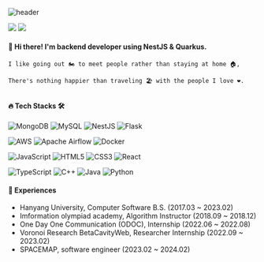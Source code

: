 ![header](https://capsule-render.vercel.app/api?type=waving&color=gradient&height=300&section=header&text=JongWon%20Kim&fontSize=80)


[<img src="https://img.shields.io/badge/Instagram-E4405F?style=flat-square&logo=Instagram&logoColor=white"/>](https://www.instagram.com/_wonnx/) <a href="mailto:labora7@hanyang.ac.kr"><img src="https://img.shields.io/badge/labora7@hanyang.ac.kr-EA4335?style=flat-square&logo=Gmail&logoColor=white"/></a>

#### 👋 Hi there! I'm backend developer using NestJS & Quarkus.
```
I like going out 🏍️ to meet people rather than staying at home 🏠,
  
There's nothing happier than traveling 🏖️ with the people I love ❤️.
```
##

#### 🔥 Tech Stacks 🛠️
![MongoDB](https://img.shields.io/badge/MongoDB-%234ea94b.svg?style=for-the-badge&logo=mongodb&logoColor=white) ![MySQL](https://img.shields.io/badge/mysql-%2300f.svg?style=for-the-badge&logo=mysql&logoColor=white) ![NestJS](https://img.shields.io/badge/nestjs-%23E0234E.svg?style=for-the-badge&logo=nestjs&logoColor=white) ![Flask](https://img.shields.io/badge/flask-%23000.svg?style=for-the-badge&logo=flask&logoColor=white)  

![AWS](https://img.shields.io/badge/AWS-%23FF9900.svg?style=for-the-badge&logo=amazon-aws&logoColor=white) ![Apache Airflow](https://img.shields.io/badge/Apache%20Airflow-017CEE?style=for-the-badge&logo=Apache%20Airflow&logoColor=white) ![Docker](https://img.shields.io/badge/docker-%230db7ed.svg?style=for-the-badge&logo=docker&logoColor=white)  

![JavaScript](https://img.shields.io/badge/javascript-%23323330.svg?style=for-the-badge&logo=javascript&logoColor=%23F7DF1E) ![HTML5](https://img.shields.io/badge/html5-%23E34F26.svg?style=for-the-badge&logo=html5&logoColor=white) ![CSS3](https://img.shields.io/badge/css3-%231572B6.svg?style=for-the-badge&logo=css3&logoColor=white) ![React](https://img.shields.io/badge/react-%2320232a.svg?style=for-the-badge&logo=react&logoColor=%2361DAFB)  

![TypeScript](https://img.shields.io/badge/typescript-%23007ACC.svg?style=for-the-badge&logo=typescript&logoColor=white) ![C++](https://img.shields.io/badge/c++-%2300599C.svg?style=for-the-badge&logo=c%2B%2B&logoColor=white) ![Java](https://img.shields.io/badge/java-%23ED8B00.svg?style=for-the-badge&logo=openjdk&logoColor=white) ![Python](https://img.shields.io/badge/python-3670A0?style=for-the-badge&logo=python&logoColor=ffdd54)





#### 🌈 Experiences
- Hanyang University, Computer Software B.S. (2017.03 ~ 2023.02)
- Imformation olympiad academy, Algorithm Instructor (2018.09 ~ 2018.12)
- One Day One Communication (ODOC), Internship (2022.06 ~ 2022.08)
- Voronoi Research BetaCavityWeb, Researcher Internship (2022.09 ~ 2023.02)
- SPACEMAP, software engineer (2023.02 ~ 2024.02)

##  
<!--
#### 🌸 BOJ algorithm rank

[![Solved.ac Profile](http://mazassumnida.wtf/api/v2/generate_badge?boj=loveyourself)](https://solved.ac/loveyourself/) 

![Anurag's GitHub stats](https://github-readme-stats.vercel.app/api?username=wonnx&show_icons=true&theme=vue)
-->

